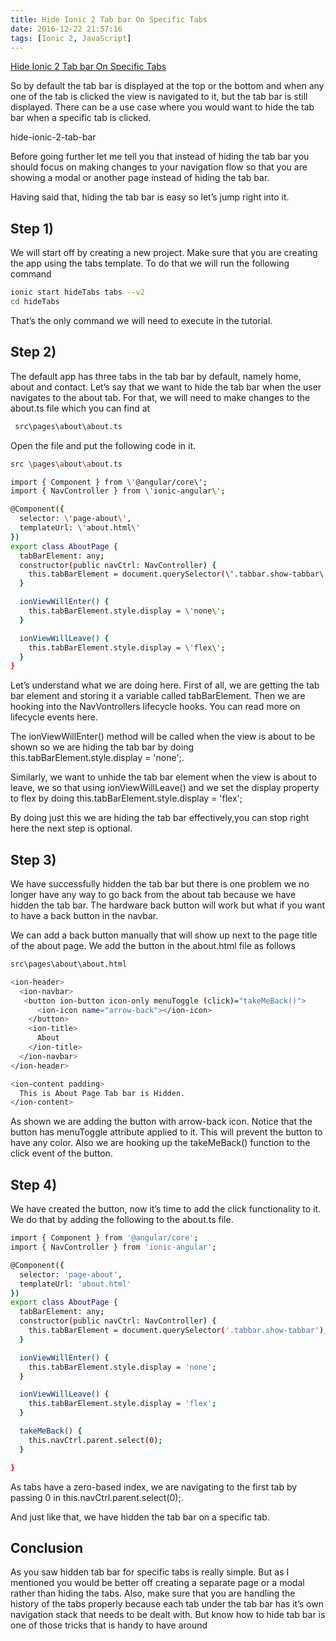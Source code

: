 ```yaml
---
title: Hide Ionic 2 Tab bar On Specific Tabs
date: 2016-12-22 21:57:16
tags: [Ionic 2, JavaScript]
---
```

[Hide Ionic 2 Tab bar On Specific Tabs](http://pointdeveloper.com/hide-ionic-2-tab-bar-specific-tabs/)

So by default the tab bar is displayed at the top or the bottom and when any one of the tab is clicked the view is navigated to it, but the tab bar is still displayed. There can be a use case where you would want to hide the tab bar when a specific tab is clicked.

hide-ionic-2-tab-bar

Before going further let me tell you that instead of hiding the tab bar you should focus on making changes to your navigation flow so that you are showing a modal or another page instead of hiding the tab bar.

Having said that, hiding the tab bar is easy so let’s jump right into it.

## Step 1)

We will start off by creating a new project. Make sure that you are creating the app using the tabs template. To do that we will run the following command

``` bash
ionic start hideTabs tabs --v2
cd hideTabs
```
That’s the only command we will need to execute in the tutorial.





## Step 2)

The default app has three tabs in the tab bar by default, namely home, about and contact. Let’s say that we want to hide the tab bar when the user navigates to the about tab. For that, we will need to make changes to the about.ts file which you can find at
``` bash
 src\pages\about\about.ts
```
Open the file and put the following code in it.

``` bash
src \pages\about\about.ts

import { Component } from \'@angular/core\';
import { NavController } from \'ionic-angular\';

@Component({
  selector: \'page-about\',
  templateUrl: \'about.html\'
})
export class AboutPage {
  tabBarElement: any;
  constructor(public navCtrl: NavController) {
    this.tabBarElement = document.querySelector(\'.tabbar.show-tabbar\');
  }

  ionViewWillEnter() {
    this.tabBarElement.style.display = \'none\';
  }

  ionViewWillLeave() {
    this.tabBarElement.style.display = \'flex\';
  }
}
```


Let’s understand what we are doing here. First of all, we are getting the tab bar element and storing it a variable called tabBarElement. Then we are hooking into the NavVontrollers lifecycle hooks. You can read more on lifecycle events here.

The ionViewWillEnter() method will be called when the view is about to be shown so we are hiding the tab bar by doing this.tabBarElement.style.display = 'none';.

Similarly, we want to unhide the tab bar element when the view is about to leave, we so that using ionViewWillLeave() and we set the display property to flex by doing  this.tabBarElement.style.display = 'flex';

By doing just this we are hiding the tab bar effectively,you can stop right here the next step is optional.

## Step 3)

We have successfully hidden the tab bar but there is one problem we no longer have any way to go back from the about tab because we have hidden the tab bar. The hardware back button will work but what if you want to have a back button in the navbar.

We can add a back button manually that will show up next to the page title of the about page. We add the button in the about.html file as follows


``` bash
src\pages\about\about.html

<ion-header>
  <ion-navbar>
   <button ion-button icon-only menuToggle (click)="takeMeBack()">
      <ion-icon name="arrow-back"></ion-icon>
    </button>
    <ion-title>
      About
    </ion-title>
  </ion-navbar>
</ion-header>

<ion-content padding>
  This is About Page Tab bar is Hidden.
</ion-content>
```
As shown we are adding the button with arrow-back icon. Notice that the button has menuToggle attribute applied to it. This will prevent the button to have any color. Also we are hooking up the takeMeBack() function to the click event of the button.



## Step 4)

We have created the button, now it’s time to add the click functionality to it. We do that by adding the following to the about.ts file.

``` bash
import { Component } from '@angular/core';
import { NavController } from 'ionic-angular';

@Component({
  selector: 'page-about',
  templateUrl: 'about.html'
})
export class AboutPage {
  tabBarElement: any;
  constructor(public navCtrl: NavController) {
    this.tabBarElement = document.querySelector('.tabbar.show-tabbar');
  }

  ionViewWillEnter() {
    this.tabBarElement.style.display = 'none';
  }

  ionViewWillLeave() {
    this.tabBarElement.style.display = 'flex';
  }

  takeMeBack() {
    this.navCtrl.parent.select(0);
  }

}
```
As tabs have a zero-based index,  we are navigating to the first tab by passing 0 in this.navCtrl.parent.select(0);.



And just like that, we have hidden the tab bar on a specific tab.

## Conclusion

As you saw hidden tab bar for specific tabs is really simple. But as I mentioned you would be better off creating a separate page or a modal rather than hiding the tabs. Also, make sure that you are handling the history of the tabs properly because each tab under the tab bar has it’s own navigation stack that needs to be dealt with. But know how to hide tab bar is one of those tricks that is handy to have around
